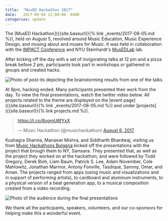 ```yaml
---
title:  "MusED Hackathon 2017"
date:   2017-09-04 12:00:00 -0400
categories: update
---
```

The [MusED Hackathon]({{site.baseurl}}{% link _events/2017-08-05.md %}), held on August 5, revolved around Music Education, Music Experience Design, and musing about and muses for Music. It was held in collaboration with the [IMPACT Conference](https://impact.musedlab.org/) and NYU Steinhardt's [MusEDLab](https://musedlab.org/) lab.

After kicking off the day with a set of invigorating talks at 12 pm and a pizza break before 2 pm, participants took part in workshops or gathered in groups and created hacks.

![Photo of post-its depicting the brainstorming results from one of the talks](/assets/events/20170805/20170805_talk4.jpg)

At 8pm, hacking ended. Many participants presented their work from the day. To view the final presentations, watch the twitter video below. All projects related to the theme are displayed on the [event page]({{site.baseurl}}{% link _events/2017-08-05.md %}) and under [projects]({{site.baseurl}}{% link projects.md %}).

<blockquote class="twitter-tweet" data-lang="en"><p lang="und" dir="ltr"><a href="https://t.co/8ugmU6fYxX">https://t.co/8ugmU6fYxX</a></p>&mdash; Music Hackathon (@musichackathon) <a href="https://twitter.com/musichackathon/status/893988613867937793">August 6, 2017</a></blockquote>
<script async src="//platform.twitter.com/widgets.js" charset="utf-8"></script>

Kushagra Sharma, Manaswi Mishra, and Siddharth Bhardwaj, visiting us from [Music Hackathons Bulgaria](https://www.facebook.com/MusicHackathonsBG/) kicked off the presentations with the project that brough them to NY, Samsara. They presented that, as well as the project they worked on at the hackathon, and were followed by Todd Gregory, Derek Bioh, Liam Baum, Patrick S. Lee, Adam November, Cole Mahlowitz, Jonathan Marmor, Antony Fonville, Tasdique, Sammy, Omar, and Aman. The projects ranged from apps (using music and visualizations and in support of performing artists), to cardboard and aluminum instruments, to a physical version of a beat generation app, to a musical composition created from a video recording.

![Photo of the audience during the final presentations](/assets/events/20170805/20170805_finalPresentations.jpg)

We thank all the participants, speakers, volunteers, and our co-sponsors for helping make this a wonderful event.
